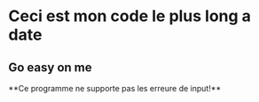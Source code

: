 # Ceci est mon code le plus long a date
## Go easy on me
</n>
**Ce programme ne supporte pas les erreure de input!**
